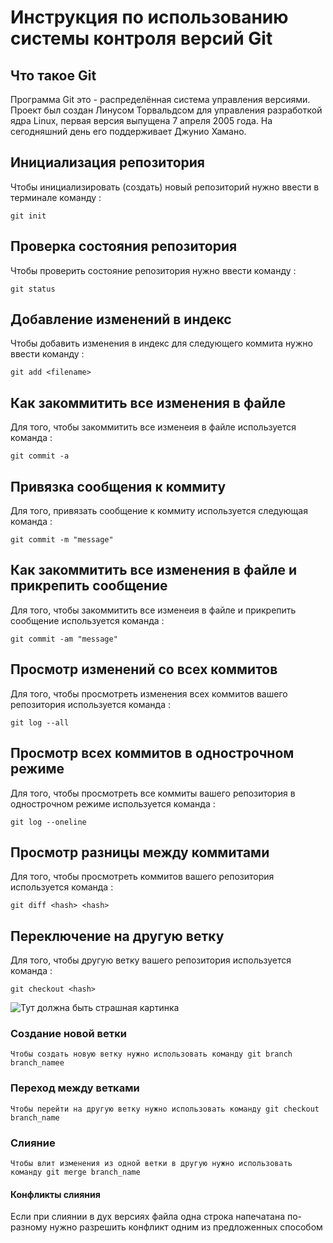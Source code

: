 # **Инструкция по использованию системы контроля версий Git**

## Что такое Git

Программа Git это - распределённая система управления версиями. Проект был создан Линусом Торвальдсом для управления разработкой ядра Linux, первая версия выпущена 7 апреля 2005 года. На сегодняшний день его поддерживает Джунио Хамано.

## Инициализация репозитория

Чтобы инициализировать (создать) новый репозиторий нужно ввести в терминале команду : 

    git init

## Проверка состояния репозитория

Чтобы проверить состояние репозитория нужно ввести команду : 

    git status

## Добавление изменений в индекс

Чтобы добавить изменения в индекс для следующего коммита нужно ввести команду :

    git add <filename>

## Как закоммитить все изменения в файле

Для того, чтобы закоммитить все изменеия в файле используется команда :

    git commit -a

## Привязка сообщения к коммиту

Для того, привязать сообщение к коммиту используется следующая команда :

    git commit -m "message"

## Как закоммитить все изменения в файле и прикрепить сообщение

Для того, чтобы закоммитить все изменеия в файле и прикрепить сообщение используется команда :

    git commit -am "message"

## Просмотр изменений со всех коммитов

Для того, чтобы просмотреть изменения всех коммитов вашего репозитория используется команда :

    git log --all

   ## Просмотр всех коммитов в однострочном режиме

Для того, чтобы просмотреть  все коммиты вашего репозитория в однострочном режиме используется команда :

    git log --oneline

## Просмотр разницы между коммитами

Для того, чтобы просмотреть коммитов вашего репозитория используется команда :

    git diff <hash> <hash>

## Переключение на другую ветку

Для того, чтобы другую ветку вашего репозитория используется команда :

    git checkout <hash>

![Тут должна быть страшная картинка](git.jpg)


### Создание новой ветки

    Чтобы создать новую ветку нужно использовать команду git branch branch_namee

### Переход между ветками

    Чтобы перейти на другую ветку нужно использовать команду git checkout branch_name

### Слияние

    Чтобы влит изменения из одной ветки в другую нужно использовать команду git merge branch_name

####  Конфликты слияния

Если при слиянии в дух версиях файла одна строка напечатана по-разному нужно разрешить конфликт одним из предложенных способом

